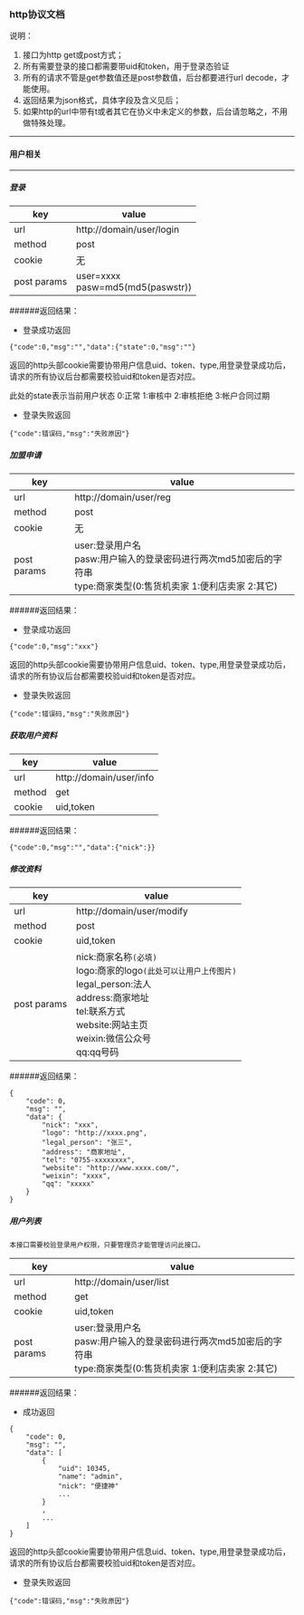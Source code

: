 ### http协议文档

说明：

1. 接口为http get或post方式；
2. 所有需要登录的接口都需要带uid和token，用于登录态验证
3. 所有的请求不管是get参数值还是post参数值，后台都要进行url decode，才能使用。
4. 返回结果为json格式，具体字段及含义见后；
5. 如果http的url中带有t或者其它在协义中未定义的参数，后台请忽略之，不用做特殊处理。

---

#### 用户相关

---

##### 登录

| key | value |
| --- | ----- |
| url | http://domain/user/login |
| method | post |
| cookie | 无 |
| post params | user=xxxx<br/>pasw=md5(md5(paswstr)) |

######返回结果：
* 登录成功返回

``` 
{"code":0,"msg":"","data":{"state":0,"msg":""}
```
返回的http头部cookie需要协带用户信息uid、token、type,用登录登录成功后，请求的所有协议后台都需要校验uid和token是否对应。

此处的state表示当前用户状态 0:正常 1:审核中 2:审核拒绝 3:帐户合同过期

* 登录失败返回

```
{"code":错误码,"msg":"失败原因"}
```


##### 加盟申请

| key | value |
| --- | ----- |
| url | http://domain/user/reg |
| method | post |
| cookie | 无 |
| post params | user:登录用户名<br/>pasw:用户输入的登录密码进行两次md5加密后的字符串<br/>type:商家类型(0:售货机卖家 1:便利店卖家 2:其它)|

######返回结果：
* 登录成功返回

```
{"code":0,"msg":"xxx"}
```

返回的http头部cookie需要协带用户信息uid、token、type,用登录登录成功后，请求的所有协议后台都需要校验uid和token是否对应。

* 登录失败返回

```
{"code":错误码,"msg":"失败原因"}
```


##### 获取用户资料
| key | value |
| --- | ----- |
| url | http://domain/user/info |
| method | get |
| cookie | uid,token |

######返回结果：
```
{"code":0,"msg":"","data":{"nick":}}
```
##### 修改资料
| key | value |
| --- | ----- |
| url | http://domain/user/modify |
| method | post |
| cookie | uid,token |
| post params | nick:商家名称`(必填)`<br/>logo:商家的logo`(此处可以让用户上传图片)`<br/>legal_person:法人<br/>address:商家地址<br/>tel:联系方式<br/>website:网站主页<br/>weixin:微信公众号<br/>qq:qq号码<br/>|

######返回结果：
```
{
    "code": 0,
    "msg": "",
    "data": {
        "nick": "xxx",
        "logo": "http://xxxx.png",
        "legal_person": "张三",
        "address": "商家地址",
        "tel": "0755-xxxxxxxx",
        "website": "http://www.xxxx.com/",
        "weixin": "xxxx",
        "qq": "xxxxx"
    }
}```

##### 用户列表
`本接口需要校验登录用户权限，只要管理员才能管理访问此接口。`

| key | value |
| --- | ----- |
| url | http://domain/user/list |
| method | get |
| cookie | uid,token |
| post params | user:登录用户名<br/>pasw:用户输入的登录密码进行两次md5加密后的字符串<br/>type:商家类型(0:售货机卖家 1:便利店卖家 2:其它)|

######返回结果：
* 成功返回 

```
{
    "code": 0,
    "msg": "",
    "data": [
        {
            "uid": 10345,
            "name": "admin",
            "nick": "便捷神"
            ...
        }
        ,
        ...
    ]
}
```

返回的http头部cookie需要协带用户信息uid、token、type,用登录登录成功后，请求的所有协议后台都需要校验uid和token是否对应。

* 登录失败返回

```
{"code":错误码,"msg":"失败原因"}
```